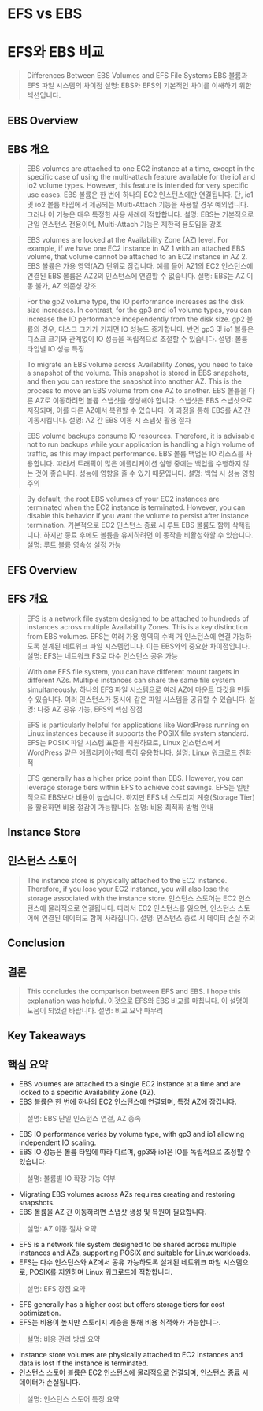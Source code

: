 # EFS vs EBS
# EFS와 EBS 비교
> Differences Between EBS Volumes and EFS File Systems
> EBS 볼륨과 EFS 파일 시스템의 차이점
> 설명: EBS와 EFS의 기본적인 차이를 이해하기 위한 섹션입니다.

## EBS Overview
## EBS 개요
> EBS volumes are attached to one EC2 instance at a time, except in the specific case of using the multi-attach feature available for the io1 and io2 volume types. However, this feature is intended for very specific use cases.
> EBS 볼륨은 한 번에 하나의 EC2 인스턴스에만 연결됩니다. 단, io1 및 io2 볼륨 타입에서 제공되는 Multi-Attach 기능을 사용할 경우 예외입니다. 그러나 이 기능은 매우 특정한 사용 사례에 적합합니다.
> 설명: EBS는 기본적으로 단일 인스턴스 전용이며, Multi-Attach 기능은 제한적 용도임을 강조

> EBS volumes are locked at the Availability Zone (AZ) level. For example, if we have one EC2 instance in AZ 1 with an attached EBS volume, that volume cannot be attached to an EC2 instance in AZ 2.
> EBS 볼륨은 가용 영역(AZ) 단위로 잠깁니다. 예를 들어 AZ1의 EC2 인스턴스에 연결된 EBS 볼륨은 AZ2의 인스턴스에 연결할 수 없습니다.
> 설명: EBS는 AZ 이동 불가, AZ 의존성 강조

> For the gp2 volume type, the IO performance increases as the disk size increases. In contrast, for the gp3 and io1 volume types, you can increase the IO performance independently from the disk size.
> gp2 볼륨의 경우, 디스크 크기가 커지면 IO 성능도 증가합니다. 반면 gp3 및 io1 볼륨은 디스크 크기와 관계없이 IO 성능을 독립적으로 조절할 수 있습니다.
> 설명: 볼륨 타입별 IO 성능 특징

> To migrate an EBS volume across Availability Zones, you need to take a snapshot of the volume. This snapshot is stored in EBS snapshots, and then you can restore the snapshot into another AZ. This is the process to move an EBS volume from one AZ to another.
> EBS 볼륨을 다른 AZ로 이동하려면 볼륨 스냅샷을 생성해야 합니다. 스냅샷은 EBS 스냅샷으로 저장되며, 이를 다른 AZ에서 복원할 수 있습니다. 이 과정을 통해 EBS를 AZ 간 이동시킵니다.
> 설명: AZ 간 EBS 이동 시 스냅샷 활용 절차

> EBS volume backups consume IO resources. Therefore, it is advisable not to run backups while your application is handling a high volume of traffic, as this may impact performance.
> EBS 볼륨 백업은 IO 리소스를 사용합니다. 따라서 트래픽이 많은 애플리케이션 실행 중에는 백업을 수행하지 않는 것이 좋습니다. 성능에 영향을 줄 수 있기 때문입니다.
> 설명: 백업 시 성능 영향 주의

> By default, the root EBS volumes of your EC2 instances are terminated when the EC2 instance is terminated. However, you can disable this behavior if you want the volume to persist after instance termination.
> 기본적으로 EC2 인스턴스 종료 시 루트 EBS 볼륨도 함께 삭제됩니다. 하지만 종료 후에도 볼륨을 유지하려면 이 동작을 비활성화할 수 있습니다.
> 설명: 루트 볼륨 영속성 설정 가능

## EFS Overview
## EFS 개요
> EFS is a network file system designed to be attached to hundreds of instances across multiple Availability Zones. This is a key distinction from EBS volumes.
> EFS는 여러 가용 영역의 수백 개 인스턴스에 연결 가능하도록 설계된 네트워크 파일 시스템입니다. 이는 EBS와의 중요한 차이점입니다.
> 설명: EFS는 네트워크 FS로 다수 인스턴스 공유 가능

> With one EFS file system, you can have different mount targets in different AZs. Multiple instances can share the same file system simultaneously.
> 하나의 EFS 파일 시스템으로 여러 AZ에 마운트 타깃을 만들 수 있습니다. 여러 인스턴스가 동시에 같은 파일 시스템을 공유할 수 있습니다.
> 설명: 다중 AZ 공유 가능, EFS의 핵심 장점

> EFS is particularly helpful for applications like WordPress running on Linux instances because it supports the POSIX file system standard.
> EFS는 POSIX 파일 시스템 표준을 지원하므로, Linux 인스턴스에서 WordPress 같은 애플리케이션에 특히 유용합니다.
> 설명: Linux 워크로드 친화적

> EFS generally has a higher price point than EBS. However, you can leverage storage tiers within EFS to achieve cost savings.
> EFS는 일반적으로 EBS보다 비용이 높습니다. 하지만 EFS 내 스토리지 계층(Storage Tier)을 활용하면 비용 절감이 가능합니다.
> 설명: 비용 최적화 방법 안내

## Instance Store
## 인스턴스 스토어
> The instance store is physically attached to the EC2 instance. Therefore, if you lose your EC2 instance, you will also lose the storage associated with the instance store.
> 인스턴스 스토어는 EC2 인스턴스에 물리적으로 연결됩니다. 따라서 EC2 인스턴스를 잃으면, 인스턴스 스토어에 연결된 데이터도 함께 사라집니다.
> 설명: 인스턴스 종료 시 데이터 손실 주의

## Conclusion
## 결론
> This concludes the comparison between EFS and EBS. I hope this explanation was helpful.
> 이것으로 EFS와 EBS 비교를 마칩니다. 이 설명이 도움이 되었길 바랍니다.
> 설명: 비교 요약 마무리

## Key Takeaways
## 핵심 요약
- EBS volumes are attached to a single EC2 instance at a time and are locked to a specific Availability Zone (AZ).  
- EBS 볼륨은 한 번에 하나의 EC2 인스턴스에 연결되며, 특정 AZ에 잠깁니다.  
> 설명: EBS 단일 인스턴스 연결, AZ 종속

- EBS IO performance varies by volume type, with gp3 and io1 allowing independent IO scaling.  
- EBS IO 성능은 볼륨 타입에 따라 다르며, gp3와 io1은 IO를 독립적으로 조정할 수 있습니다.  
> 설명: 볼륨별 IO 확장 가능 여부

- Migrating EBS volumes across AZs requires creating and restoring snapshots.  
- EBS 볼륨을 AZ 간 이동하려면 스냅샷 생성 및 복원이 필요합니다.  
> 설명: AZ 이동 절차 요약

- EFS is a network file system designed to be shared across multiple instances and AZs, supporting POSIX and suitable for Linux workloads.  
- EFS는 다수 인스턴스와 AZ에서 공유 가능하도록 설계된 네트워크 파일 시스템으로, POSIX를 지원하며 Linux 워크로드에 적합합니다.  
> 설명: EFS 장점 요약

- EFS generally has a higher cost but offers storage tiers for cost optimization.  
- EFS는 비용이 높지만 스토리지 계층을 통해 비용 최적화가 가능합니다.  
> 설명: 비용 관리 방법 요약

- Instance store volumes are physically attached to EC2 instances and data is lost if the instance is terminated.  
- 인스턴스 스토어 볼륨은 EC2 인스턴스에 물리적으로 연결되며, 인스턴스 종료 시 데이터가 손실됩니다.  
> 설명: 인스턴스 스토어 특징 요약
